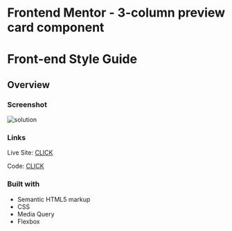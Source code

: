 # Frontend Mentor - 3-column preview card component
# Front-end Style Guide

## Overview

### Screenshot

![solution](https://phot.png)


### Links

 Live Site: [CLICK](https://patrick-selin.github.io/3-column-preview-card-component/)

 Code: [CLICK](https://github.com/patrick-selin/3-column-preview-card-component.git)

### Built with

- Semantic HTML5 markup
- CSS
- Media Query
- Flexbox

